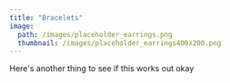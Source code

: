 ```yaml
---
title: "Bracelets"
image: 
  path: /images/placeholder_earrings.png
  thumbnail: /images/placeholder_earrings400x200.png
---
```


Here's another thing to see if this works out okay
